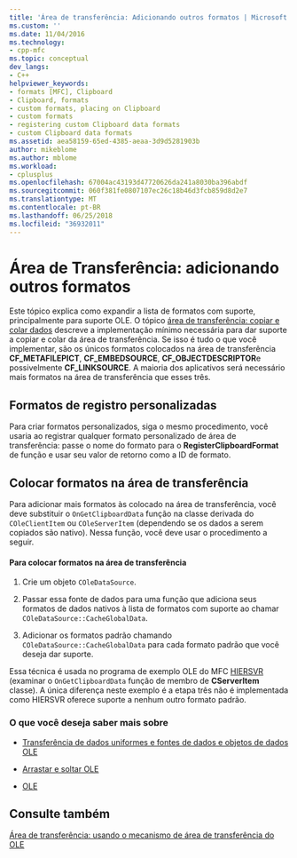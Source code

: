 ```yaml
---
title: 'Área de transferência: Adicionando outros formatos | Microsoft Docs'
ms.custom: ''
ms.date: 11/04/2016
ms.technology:
- cpp-mfc
ms.topic: conceptual
dev_langs:
- C++
helpviewer_keywords:
- formats [MFC], Clipboard
- Clipboard, formats
- custom formats, placing on Clipboard
- custom formats
- registering custom Clipboard data formats
- custom Clipboard data formats
ms.assetid: aea58159-65ed-4385-aeaa-3d9d5281903b
author: mikeblome
ms.author: mblome
ms.workload:
- cplusplus
ms.openlocfilehash: 67004ac43193d47720626da241a8030ba396abdf
ms.sourcegitcommit: 060f381fe0807107ec26c18b46d3fcb859d8d2e7
ms.translationtype: MT
ms.contentlocale: pt-BR
ms.lasthandoff: 06/25/2018
ms.locfileid: "36932011"
---
```

# <a name="clipboard-adding-other-formats"></a>Área de Transferência: adicionando outros formatos
Este tópico explica como expandir a lista de formatos com suporte, principalmente para suporte OLE. O tópico [área de transferência: copiar e colar dados](../mfc/clipboard-copying-and-pasting-data.md) descreve a implementação mínimo necessária para dar suporte a copiar e colar da área de transferência. Se isso é tudo o que você implementar, são os únicos formatos colocados na área de transferência **CF_METAFILEPICT**, **CF_EMBEDSOURCE**, **CF_OBJECTDESCRIPTOR**e possivelmente **CF_LINKSOURCE**. A maioria dos aplicativos será necessário mais formatos na área de transferência que esses três.  
  
##  <a name="_core_registering_custom_formats"></a> Formatos de registro personalizadas  
 Para criar formatos personalizados, siga o mesmo procedimento, você usaria ao registrar qualquer formato personalizado de área de transferência: passe o nome do formato para o **RegisterClipboardFormat** de função e usar seu valor de retorno como a ID de formato.  
  
##  <a name="_core_placing_formats_on_the_clipboard"></a> Colocar formatos na área de transferência  
 Para adicionar mais formatos às colocado na área de transferência, você deve substituir o `OnGetClipboardData` função na classe derivada do `COleClientItem` ou `COleServerItem` (dependendo se os dados a serem copiados são nativo). Nessa função, você deve usar o procedimento a seguir.  
  
#### <a name="to-place-formats-on-the-clipboard"></a>Para colocar formatos na área de transferência  
  
1.  Crie um objeto `COleDataSource`.  
  
2.  Passar essa fonte de dados para uma função que adiciona seus formatos de dados nativos à lista de formatos com suporte ao chamar `COleDataSource::CacheGlobalData`.  
  
3.  Adicionar os formatos padrão chamando `COleDataSource::CacheGlobalData` para cada formato padrão que você deseja dar suporte.  
  
 Essa técnica é usada no programa de exemplo OLE do MFC [HIERSVR](../visual-cpp-samples.md) (examinar o `OnGetClipboardData` função de membro de **CServerItem** classe). A única diferença neste exemplo é a etapa três não é implementada como HIERSVR oferece suporte a nenhum outro formato padrão.  
  
### <a name="what-do-you-want-to-know-more-about"></a>O que você deseja saber mais sobre  
  
-   [Transferência de dados uniformes e fontes de dados e objetos de dados OLE](../mfc/data-objects-and-data-sources-ole.md)  
  
-   [Arrastar e soltar OLE](../mfc/drag-and-drop-ole.md)  
  
-   [OLE](../mfc/ole-background.md)  
  
## <a name="see-also"></a>Consulte também  
 [Área de transferência: usando o mecanismo de área de transferência do OLE](../mfc/clipboard-using-the-ole-clipboard-mechanism.md)


